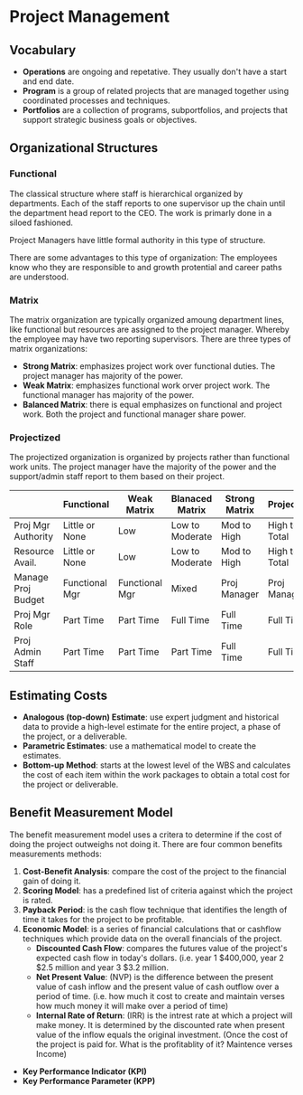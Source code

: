 # Project Management

## Vocabulary

* **Operations** are ongoing and repetative. They usually don't have a start and end date. 
* **Program** is a group of related projects that are managed together using coordinated processes and techniques.
* **Portfolios** are a collection of programs, subportfolios, and projects that support strategic business goals or objectives.


## Organizational Structures

### Functional 

The classical structure where staff is hierarchical organized by departments. Each of the staff reports to one supervisor up the chain until the department head report to the CEO. The work is primarly done in a siloed fashioned. 

Project Managers have little formal authority in this type of structure.

There are some advantages to this type of organization: The employees know who they are responsible to and growth protential and career paths are understood.

### Matrix 

The matrix organization are typically organized amoung department lines, like functional but resources are assigned to the project manager. Whereby the employee may have two reporting supervisors. There are three types of matrix organizations:

* **Strong Matrix**: emphasizes project work over functional duties. The project manager has majority of the power.
* **Weak Matrix**: emphasizes functional work orver project work. The functional manager has majority of the power.
* **Balanced Matrix**: there is equal emphasizes on functional and project work. Both the project and functional manager share power.

### Projectized 

The projectized organization is organized by projects rather than functional work units. The project manager have the majority of the power and the support/admin staff report to them based on their project.

| | Functional | Weak Matrix | Blanaced Matrix | Strong Matrix | Projectized |
| --- | --- | --- | --- | --- | --- | 
| Proj Mgr Authority | Little or None | Low | Low to Moderate | Mod to High | High to Total |
| Resource Avail. | Little or None | Low | Low to Moderate | Mod to High | High to Total |
| Manage Proj Budget | Functional Mgr | Functional Mgr | Mixed | Proj Manager | Proj Manager |
| Proj Mgr Role | Part Time | Part Time | Full Time | Full Time | Full Time |
| Proj Admin Staff | Part Time | Part Time | Part Time | Full Time | Full Time |

## Estimating Costs

* **Analogous (top-down) Estimate**: use expert judgment and historical data to provide a high-level estimate for the entire project, a phase of the project, or a deliverable. 
* **Parametric Estimates**: use a mathematical model to create the estimates. 
* **Bottom-up Method**: starts at the lowest level of the WBS and calculates the cost of each item within the work packages to obtain a total cost for the project or deliverable.

## Benefit Measurement Model 

The benefit measurement model uses a critera to determine if the cost of doing the project outweighs not doing it. There are four common benefits measurements methods:

1. **Cost-Benefit Analysis**: compare the cost of the project to the financial gain of doing it.
1. **Scoring Model**: has a predefined list of criteria against which the project is rated.
1. **Payback Period**: is the cash flow technique that identifies the length of time it takes for the project to be profitable. 
1. **Economic Model**: is a series of financial calculations that or cashflow techniques which provide data on the overall financials of the project. 
    * **Discounted Cash Flow**: compares the futures value of the project's expected cash flow in today's dollars. (i.e. year 1 $400,000, year 2 $2.5 million and year 3 $3.2 million.
    * **Net Present Value**: (NVP) is the difference between the present value of cash inflow and the present value of cash outflow over a period of time. (i.e. how much it cost to create and maintain verses how much money it will make over a period of time)
    * **Internal Rate of Return**: (IRR) is the intrest rate at which a project will make money. It is determined by the discounted rate when present value of the inflow equals the original investment. (Once the cost of the project is paid for. What is the profitablity of it? Maintence verses Income)


* **Key Performance Indicator (KPI)** 
* **Key Performance Parameter (KPP)**
